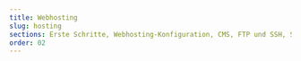 ```yaml
---
title: Webhosting
slug: hosting
sections: Erste Schritte, Webhosting-Konfiguration, CMS, FTP und SSH, SSL, Datenbanken, CloudDB, PHP, Webseitenoptimierung, Diagnose, Automatische Tasks (CRON), Weiterleitung und Authentifizierung
order: 02
---
```

